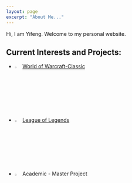 ```yaml
---
layout: page
excerpt: "About Me..."
---
```


Hi, I am Yifeng. Welcome to my personal website. 

## Current Interests and Projects:

- <img src = https://i.loli.net/2021/09/04/skhU18lOo4qJn76.png width=3.5% /> [World of Warcraft-Classic](https://classic.warcraftlogs.com/character/cn/比斯巨兽/桶桶蹦?zone=1007&new=true)
- <img src = https://i.loli.net/2021/09/04/8KJGcp7MAt2Fhbr.png width=3.5% /> [League of Legends](https://na.op.gg/summoner/userName=DonalBoom)
- <img src = https://i.loli.net/2021/09/04/2V5TdRB96jJXNWe.png width=3.5% /> Academic - Master Project
